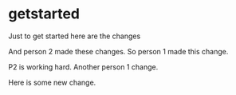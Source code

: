 # getstarted
Just to get started
here are the changes


And person 2 made these changes.
So person 1 made this change.


P2 is working hard.
Another person 1 change.


Here is some new change.

